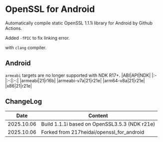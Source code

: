 # OpenSSL for Android
Automatically compile static OpenSSL 1.1.1i library for Android by Github Actions.

Added `-fPIC` to fix linking error.

with `clang` compiler.

## Android
`armeabi` targets are no longer supported with NDK R17+.
|ABI|API|NDK|
|:-|:-:|:-:|
|armeabi|21|r16b|
|armeabi-v7a|21|r21e|
|arm64-v8a|21|r21e|
|x86|21|r21e|

## ChangeLog
| Date      | Content                                                              |
|-----------|----------------------------------------------------------------------|
| 2025.10.06 | Build 1.1.1i based on OpenSSL3.5.3 (NDK r21e) |
| 2025.10.06 | Forked from 217heidai/openssl_for_android |
